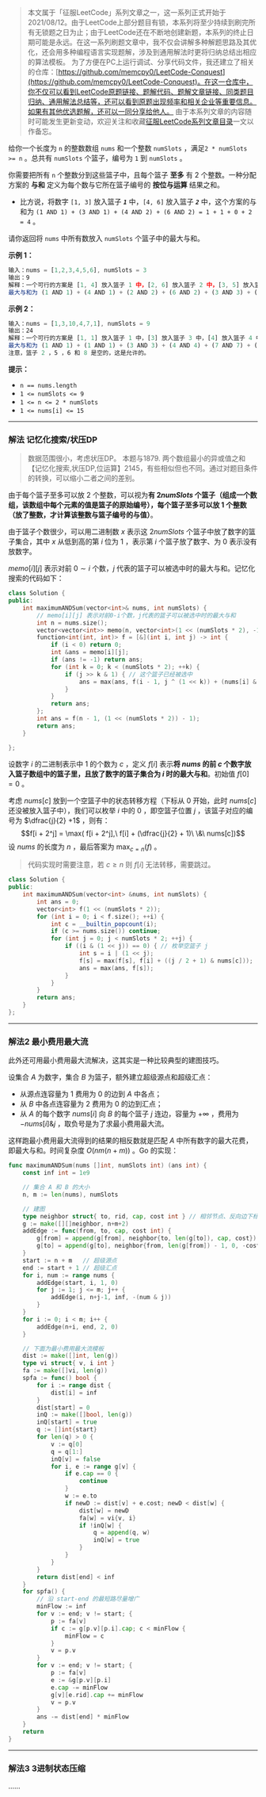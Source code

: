 > 本文属于「征服LeetCode」系列文章之一，这一系列正式开始于2021/08/12。由于LeetCode上部分题目有锁，本系列将至少持续到刷完所有无锁题之日为止；由于LeetCode还在不断地创建新题，本系列的终止日期可能是永远。在这一系列刷题文章中，我不仅会讲解多种解题思路及其优化，还会用多种编程语言实现题解，涉及到通用解法时更将归纳总结出相应的算法模板。
> <b></b>
> 为了方便在PC上运行调试、分享代码文件，我还建立了相关的仓库：[https://github.com/memcpy0/LeetCode-Conquest](https://github.com/memcpy0/LeetCode-Conquest)。在这一仓库中，你不仅可以看到LeetCode原题链接、题解代码、题解文章链接、同类题目归纳、通用解法总结等，还可以看到原题出现频率和相关企业等重要信息。如果有其他优选题解，还可以一同分享给他人。
> <b></b>
> 由于本系列文章的内容随时可能发生更新变动，欢迎关注和收藏[征服LeetCode系列文章目录](https://memcpy0.blog.csdn.net/article/details/119656559)一文以作备忘。

给你一个长度为 `n` 的整数数组 `nums` 和一个整数 `numSlots` ，满足`2 * numSlots >= n` 。总共有 `numSlots` 个篮子，编号为 `1` 到 `numSlots` 。

你需要把所有 `n` 个整数分到这些篮子中，且每个篮子 **至多** 有 2 个整数。一种分配方案的 **与和** 定义为每个数与它所在篮子编号的 **按位与运算** 结果之和。
- 比方说，将数字 `[1, 3]` 放入篮子 **_`1`_** 中，`[4, 6]` 放入篮子 **_`2`_** 中，这个方案的与和为 `(1 AND 1) + (3 AND 1) + (4 AND 2) + (6 AND 2) = 1 + 1 + 0 + 2 = 4` 。

请你返回将 `nums` 中所有数放入 `numSlots` 个篮子中的最大与和。

**示例 1：**
```js
输入：nums = [1,2,3,4,5,6], numSlots = 3
输出：9
解释：一个可行的方案是 [1, 4] 放入篮子 1 中，[2, 6] 放入篮子 2 中，[3, 5] 放入篮子 3 中。
最大与和为 (1 AND 1) + (4 AND 1) + (2 AND 2) + (6 AND 2) + (3 AND 3) + (5 AND 3) = 1 + 0 + 2 + 2 + 3 + 1 = 9 。
```
**示例 2：**
```js
输入：nums = [1,3,10,4,7,1], numSlots = 9
输出：24
解释：一个可行的方案是 [1, 1] 放入篮子 1 中，[3] 放入篮子 3 中，[4] 放入篮子 4 中，[7] 放入篮子 7 中，[10] 放入篮子 9 中。
最大与和为 (1 AND 1) + (1 AND 1) + (3 AND 3) + (4 AND 4) + (7 AND 7) + (10 AND 9) = 1 + 1 + 3 + 4 + 7 + 8 = 24 。
注意，篮子 2 ，5 ，6 和 8 是空的，这是允许的。
```
**提示：**
- `n == nums.length`
- `1 <= numSlots <= 9`
- `1 <= n <= 2 * numSlots`
- `1 <= nums[i] <= 15`

---
### 解法 记忆化搜索/状压DP
> 数据范围很小，考虑状压DP。
> <b></b>
> 本题与1879. 两个数组最小的异或值之和【记忆化搜索,状压DP,位运算】2145，有些相似但也不同。通过对题目条件的转换，可以缩小二者之间的差别。

由于每个篮子至多可以放 $2$ 个整数，可以视为**有 $2numSlots$ 个篮子（组成一个数组，该数组中每个元素的值是篮子的原始编号），每个篮子至多可以放 $1$ 个整数（放了整数，才计算该整数与篮子编号的与值）**。

由于篮子个数很少，可以用二进制数 $x$ 表示这 $2 numSlots$ 个篮子中放了数字的篮子集合，其中 $x$ 从低到高的第 $i$ 位为 $1$ ，表示第 $i$ 个篮子放了数字、为 $0$ 表示没有放数字。

$memo[i][j]$ 表示对前 $0\sim i$ 个数，$j$ 代表的篮子可以被选中时的最大与和。记忆化搜索的代码如下：
```cpp
class Solution {
public:
    int maximumANDSum(vector<int>& nums, int numSlots) {
        // memo[i][j] 表示对前0-i个数，j代表的篮子可以被选中时的最大与和
        int n = nums.size();
        vector<vector<int>> memo(n, vector<int>(1 << (numSlots * 2), -1));
        function<int(int, int)> f = [&](int i, int j) -> int {
            if (i < 0) return 0;
            int &ans = memo[i][j];
            if (ans != -1) return ans;
            for (int k = 0; k < (numSlots * 2); ++k) {
                if (j >> k & 1) { // 这个篮子已经被选中
                    ans = max(ans, f(i - 1, j ^ (1 << k)) + (nums[i] & (k / 2 + 1)));
                }
            }
            return ans;
        };
        int ans = f(n - 1, (1 << (numSlots * 2)) - 1);
        return ans;
    }

};
```

设数字 $i$ 的二进制表示中 $1$ 的个数为 $c$ ，定义 $f[i]$ 表示**将 $nums$ 的前 $c$ 个数字放入篮子数组中的篮子里，且放了数字的篮子集合为 $i$ 时的最大与和**。初始值 $f[0] = 0$ 。

考虑 $nums[c]$ 放到一个空篮子中的状态转移方程（下标从 $0$ 开始，此时 $nums[c]$ 还没被放入篮子中），我们可以枚举 $i$ 中的 $0$ ，即空篮子位置 $j$ ，该篮子对应的编号为 $\dfrac{j}{2} +1$ ，则有：
$$f[i + 2^j] = \max( f[i + 2^j],\ f[i] + (\dfrac{j}{2} + 1)\ \&\ nums[c])$$
设 $\textit{nums}$ 的长度为 $n$ ，最后答案为 $\max_{c=n}(f)$ 。
> 代码实现时需要注意，若 $c\ge n$ 则 $f[i]$ 无法转移，需要跳过。 
```cpp
class Solution {
public:
    int maximumANDSum(vector<int> &nums, int numSlots) {
        int ans = 0;
        vector<int> f(1 << (numSlots * 2));
        for (int i = 0; i < f.size(); ++i) {
            int c = __builtin_popcount(i);
            if (c >= nums.size()) continue;
            for (int j = 0; j < numSlots * 2; ++j) {
                if ((i & (1 << j)) == 0) { // 枚举空篮子 j
                    int s = i | (1 << j);
                    f[s] = max(f[s], f[i] + ((j / 2 + 1) & nums[c]));
                    ans = max(ans, f[s]);
                }
            }
        }
        return ans;
    }
};
```
---
### 解法2 最小费用最大流
此外还可用最小费用最大流解决，这其实是一种比较典型的建图技巧。

设集合 $A$ 为数字，集合 $B$ 为篮子，额外建立超级源点和超级汇点：
- 从源点连容量为 $1$ 费用为 $0$ 的边到 $A$ 中各点；
- 从 $B$ 中各点连容量为 $2$ 费用为 $0$ 的边到汇点；
- 从 $A$ 的每个数字 $\textit{nums}[i]$ 向 $B$ 的每个篮子 $j$ 连边，容量为 $+\infty$ ，费用为 $-\textit{nums}[i]\& j$ ，取负号是为了求最小费用最大流。

这样跑最小费用最大流得到的结果的相反数就是匹配 $A$ 中所有数字的最大花费，即最大与和。时间复杂度 $O(nm(n+m))$ 。Go 的实现：
```go
func maximumANDSum(nums []int, numSlots int) (ans int) {
	const inf int = 1e9

	// 集合 A 和 B 的大小
	n, m := len(nums), numSlots

	// 建图
	type neighbor struct{ to, rid, cap, cost int } // 相邻节点、反向边下标、容量、费用
	g := make([][]neighbor, n+m+2)
	addEdge := func(from, to, cap, cost int) {
		g[from] = append(g[from], neighbor{to, len(g[to]), cap, cost})
		g[to] = append(g[to], neighbor{from, len(g[from]) - 1, 0, -cost})
	}
	start := n + m   // 超级源点
	end := start + 1 // 超级汇点
	for i, num := range nums {
		addEdge(start, i, 1, 0)
		for j := 1; j <= m; j++ {
			addEdge(i, n+j-1, inf, -(num & j))
		}
	}
	for i := 0; i < m; i++ {
		addEdge(n+i, end, 2, 0)
	}

	// 下面为最小费用最大流模板
	dist := make([]int, len(g))
	type vi struct{ v, i int }
	fa := make([]vi, len(g))
	spfa := func() bool {
		for i := range dist {
			dist[i] = inf
		}
		dist[start] = 0
		inQ := make([]bool, len(g))
		inQ[start] = true
		q := []int{start}
		for len(q) > 0 {
			v := q[0]
			q = q[1:]
			inQ[v] = false
			for i, e := range g[v] {
				if e.cap == 0 {
					continue
				}
				w := e.to
				if newD := dist[v] + e.cost; newD < dist[w] {
					dist[w] = newD
					fa[w] = vi{v, i}
					if !inQ[w] {
						q = append(q, w)
						inQ[w] = true
					}
				}
			}
		}
		return dist[end] < inf
	}
	for spfa() {
		// 沿 start-end 的最短路尽量增广
		minFlow := inf
		for v := end; v != start; {
			p := fa[v]
			if c := g[p.v][p.i].cap; c < minFlow {
				minFlow = c
			}
			v = p.v
		}
		for v := end; v != start; {
			p := fa[v]
			e := &g[p.v][p.i]
			e.cap -= minFlow
			g[v][e.rid].cap += minFlow
			v = p.v
		}
		ans -= dist[end] * minFlow
	}
	return
}
```
---
### 解法3 3进制状态压缩
……